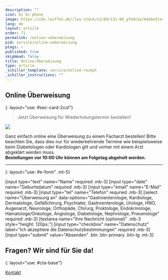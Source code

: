 ```yaml
---
description: ""
icon: bi bi-phone
image: https://cdn.leuffen.de//leu-stock/v2/69/131-86_gfedcba/AdobeStock_319898261.webp
lang: de
layout: article
order: 71
permalink: /online-ueberweisung
pid: service/online-ueberweisung
ptags: ~
published: true
skipHead: false
title: Online-Überweisung
type: article
_schiller_template: service/online-rezept
_schiller_instructions: ""
---
```

## Online Überweisung
{: layout="use: #sec-card-2col"}

> Jetzt Überweisung für Wiederholungstermin bestellen!

![](https://cdn.leuffen.de//leu-stock/v2/96/c_gfedcba/AdobeStock_249986710.webp)

Ganz einfach online eine Überweisung zu einem Facharzt bestellen! Bitte beachten Sie, dass dies nur für wiederkehrende Termine wie beispielsweise beim Diabetologen oder Kardiologen gilt und vorher mit einem Arzt abgeklärt werden muss.  
**Bestellungen vor 10:00 Uhr können am Folgetag abgeholt werden.**



---
{: layout="use: #e-form" .mt-5}

[input type="text"  name="Name" required .mb-3]
[input type="date" name="Geburtsdatum" required .mb-3]
[input type="email" name="E-Mail" required .mb-3]
[input type="tel" name="Telefon" requried .mb-3]
[select name="Überweisung an" data-options="Gastroenterologie, Kardiologe, Dermatologe, Gefäßchirurg, Psychiater, Gastroenterologe, Urologe, HNO, Augenarzt, Neurologe, Orthopäde, Chirurg, Proktologe, Endokrinologe, Hämatologe/Onkologe, Angiologe, Diabetologe, Nephrologe, Pneumologe" required .mb-3]
[textarea name="Ihre Nachricht (optional)" .mb-3 style="height: 120px;"]
[input type="checkbox" name="Datenschutz" label="Ich akzeptiere die Datenschutzbestimmungen" required .mb-3]
[input type="submit" value="Absenden" .btn .btn-primary .btn-lg .mt-3]



## Fragen? Wir sind für Sie da!
{: layout="use: #cta-base"}

[Kontakt](/kontakt)
